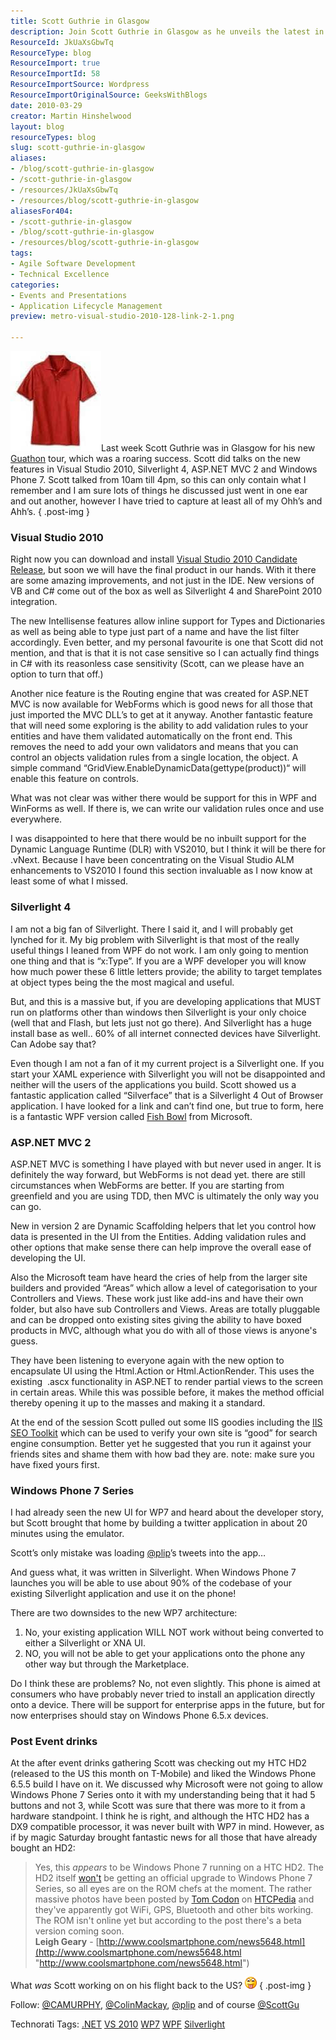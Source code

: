 ```yaml
---
title: Scott Guthrie in Glasgow
description: Join Scott Guthrie in Glasgow as he unveils the latest in Visual Studio 2010, Silverlight 4, and Windows Phone 7. Discover key insights and innovations!
ResourceId: JkUaXsGbwTq
ResourceType: blog
ResourceImport: true
ResourceImportId: 58
ResourceImportSource: Wordpress
ResourceImportOriginalSource: GeeksWithBlogs
date: 2010-03-29
creator: Martin Hinshelwood
layout: blog
resourceTypes: blog
slug: scott-guthrie-in-glasgow
aliases:
- /blog/scott-guthrie-in-glasgow
- /scott-guthrie-in-glasgow
- /resources/JkUaXsGbwTq
- /resources/blog/scott-guthrie-in-glasgow
aliasesFor404:
- /scott-guthrie-in-glasgow
- /blog/scott-guthrie-in-glasgow
- /resources/blog/scott-guthrie-in-glasgow
tags:
- Agile Software Development
- Technical Excellence
categories:
- Events and Presentations
- Application Lifecycle Management
preview: metro-visual-studio-2010-128-link-2-1.png

---
```

![redshirt[1]](images/ScottGuthrieinGlagsow_8765-redshirt1_-3-2.jpg)Last week Scott Guthrie was in Glasgow for his new [Guathon](http://developerdeveloperdeveloper.com/guglas/) tour, which was a roaring success. Scott did talks on the new features in Visual Studio 2010, Silverlight 4, ASP.NET MVC 2 and Windows Phone 7. Scott talked from 10am till 4pm, so this can only contain what I remember and I am sure lots of things he discussed just went in one ear and out another, however I have tried to capture at least all of my Ohh’s and Ahh’s.
{ .post-img }

### Visual Studio 2010

Right now you can download and install [Visual Studio 2010 Candidate Release](http://msdn.microsoft.com/en-us/vstudio/dd582936.aspx), but soon we will have the final product in our hands. With it there are some amazing improvements, and not just in the IDE. New versions of VB and C# come out of the box as well as Silverlight 4 and SharePoint 2010 integration.

The new Intellisense features allow inline support for Types and Dictionaries as well as being able to type just part of a name and have the list filter accordingly. Even better, and my personal favourite is one that Scott did not mention, and that is that it is not case sensitive so I can actually find things in C# with its reasonless case sensitivity (Scott, can we please have an option to turn that off.)

Another nice feature is the Routing engine that was created for ASP.NET MVC is now available for WebForms which is good news for all those that just imported the MVC DLL’s to get at it anyway. Another fantastic feature that will need some exploring is the ability to add validation rules to your entities and have them validated automatically on the front end. This removes the need to add your own validators and means that you can control an objects validation rules from a single location, the object. A simple command “GridView.EnableDynamicData(gettype(product))“ will enable this feature on controls.

What was not clear was wither there would be support for this in WPF and WinForms as well. If there is, we can write our validation rules once and use everywhere.

I was disappointed to here that there would be no inbuilt support for the Dynamic Language Runtime (DLR) with VS2010, but I think it will be there for .vNext. Because I have been concentrating on the Visual Studio ALM enhancements to VS2010 I found this section invaluable as I now know at least some of what I missed.

### Silverlight 4

I am not a big fan of Silverlight. There I said it, and I will probably get lynched for it. My big problem with Silverlight is that most of the really useful things I leaned from WPF do not work. I am only going to mention one thing and that is “x:Type”. If you are a WPF developer you will know how much power these 6 little letters provide; the ability to target templates at object types being the the most magical and useful.

But, and this is a massive but, if you are developing applications that MUST run on platforms other than windows then Silverlight is your only choice (well that and Flash, but lets just not go there). And Silverlight has a huge install base as well.. 60% of all internet connected devices have Silverlight. Can Adobe say that?

Even though I am not a fan of it my current project is a Silverlight one. If you start your XAML experience with Silverlight you will not be disappointed and neither will the users of the applications you build. Scott showed us a fantastic application called “Silverface” that is a Silverlight 4 Out of Browser application. I have looked for a link and can’t find one, but true to form, here is a fantastic WPF version called [Fish Bowl](http://www.fishbowlclient.com/) from Microsoft.

### ASP.NET MVC 2

ASP.NET MVC is something I have played with but never used in anger. It is definitely the way forward, but WebForms is not dead yet. there are still circumstances when WebForms are better. If you are starting from greenfield and you are using TDD, then MVC is ultimately the only way you can go.

New in version 2 are Dynamic Scaffolding helpers that let you control how data is presented in the UI from the Entities. Adding validation rules and other options that make sense there can help improve the overall ease of developing the UI.

Also the Microsoft team have heard the cries of help from the larger site builders and provided “Areas” which allow a level of categorisation to your Controllers and Views. These work just like add-ins and have their own folder, but also have sub Controllers and Views. Areas are totally pluggable and can be dropped onto existing sites giving the ability to have boxed products in MVC, although what you do with all of those views is anyone's guess.

They have been listening to everyone again with the new option to encapsulate UI using the Html.Action or Html.ActionRender. This uses the existing  .ascx functionality in ASP.NET to render partial views to the screen in certain areas. While this was possible before, it makes the method official thereby opening it up to the masses and making it a standard.

At the end of the session Scott pulled out some IIS goodies including the [IIS SEO Toolkit](http://www.iis.net/expand/SEOToolkit) which can be used to verify your own site is “good” for search engine consumption. Better yet he suggested that you run it against your friends sites and shame them with how bad they are. note: make sure you have fixed yours first.

### Windows Phone 7 Series

I had already seen the new UI for WP7 and heard about the developer story, but Scott brought that home by building a twitter application in about 20 minutes using the emulator.

Scott’s only mistake was loading [@plip](http://twitter.com/plip)’s tweets into the app…

And guess what, it was written in Silverlight. When Windows Phone 7 launches you will be able to use about 90% of the codebase of your existing Silverlight application and use it on the phone!

There are two downsides to the new WP7 architecture:

1. No, your existing application WILL NOT work without being converted to either a Silverlight or XNA UI.
2. NO, you will not be able to get your applications onto the phone any other way but through the Marketplace.

Do I think these are problems? No, not even slightly. This phone is aimed at consumers who have probably never tried to install an application directly onto a device. There will be support for enterprise apps in the future, but for now enterprises should stay on Windows Phone 6.5.x devices.

### Post Event drinks

At the after event drinks gathering Scott was checking out my HTC HD2 (released to the US this month on T-Mobile) and liked the Windows Phone 6.5.5 build I have on it. We discussed why Microsoft were not going to allow Windows Phone 7 Series onto it with my understanding being that it had 5 buttons and not 3, while Scott was sure that there was more to it from a hardware standpoint. I think he is right, and although the HTC HD2 has a DX9 compatible processor, it was never built with WP7 in mind. However, as if by magic Saturday brought fantastic news for all those that have already bought an HD2:

> Yes, this _appears_ to be Windows Phone 7 running on a HTC HD2. The HD2 itself [won't](http://www.coolsmartphone.com/news5567.html) be getting an official upgrade to Windows Phone 7 Series, so all eyes are on the ROM chefs at the moment. The rather massive photos have been posted by [Tom Codon](http://htcpedia.com/forum/showthread.php?t=2381) on [HTCPedia](http://htcpedia.com/forum/showthread.php?t=2381) and they've apparently got WiFi, GPS, Bluetooth and other bits working. The ROM isn't online yet but according to the post there's a beta version coming soon.  
> **Leigh Geary** - [http://www.coolsmartphone.com/news5648.html](http://www.coolsmartphone.com/news5648.html "http://www.coolsmartphone.com/news5648.html")

What _was_ Scott working on on his flight back to the US? ![Tongue out](images/ScottGuthrieinGlagsow_8765-wlEmoticon-tongueout_2-1-3.png)
{ .post-img }

Follow: [@CAMURPHY](http://twitter.com/CAMURPHY "http://twitter.com/CAMURPHY"), [@ColinMackay](http://twitter.com/ColinMackay "http://twitter.com/ColinMackay"), [@plip](http://twitter.com/plip "http://twitter.com/plip") and of course [@ScottGu](http://twitter.com/ScottGu)

Technorati Tags: [.NET](http://technorati.com/tags/.NET) [VS 2010](http://technorati.com/tags/VS+2010) [WP7](http://technorati.com/tags/WP7) [WPF](http://technorati.com/tags/WPF) [Silverlight](http://technorati.com/tags/Silverlight)
